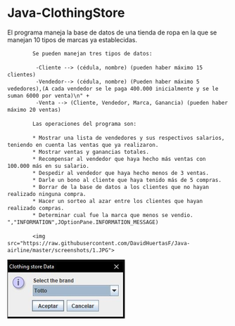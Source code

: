 # Java-ClothingStore

 El programa maneja la base de datos de una tienda de ropa en la que se manejan 10 tipos de marcas ya establecidas.
            
            Se pueden manejan tres tipos de datos:
           
             -Cliente --> (cédula, nombre) (pueden haber máximo 15 clientes)
             -Vendedor--> (cédula, nombre) (Pueden haber máximo 5 vededores),(A cada vendedor se le paga 400.000 inicialmente y se le suman 6000 por venta)\n" +
             -Venta --> (Cliente, Vendedor, Marca, Ganancia) (pueden haber máximo 20 ventas)
            
            Las operaciones del programa son:
            
            * Mostrar una lista de vendedores y sus respectivos salarios, teniendo en cuenta las ventas que ya realizaron.
            * Mostrar ventas y ganancias totales.
            * Recompensar al vendedor que haya hecho más ventas con 100.000 más en su salario.
            * Despedir al vendedor que haya hecho menos de 3 ventas.
            * Darle un bono al cliente que haya tenido más de 5 compras.
            * Borrar de la base de datos a los clientes que no hayan realizado ninguna compra.
            * Hacer un sorteo al azar entre los clientes que hayan realizado compras. 
            * Determinar cual fue la marca que menos se vendio. ","INFORMATION",JOptionPane.INFORMATION_MESSAGE)
            
            <img src="https://raw.githubusercontent.com/DavidHuertasF/Java-airline/master/screenshots/1.JPG">
<img src="https://raw.githubusercontent.com/DavidHuertasF/Java-ClothingStore/master/screenshots/2.JPG">
